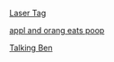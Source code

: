 [Laser Tag](https://sussygamedeveloper.github.io/Scratch-Pr0jects/Griffpatch's%203D%20Laser%20Tag%20v0.html)



[appl and orang eats poop](https://sussygamedeveloper.github.io/Scratch-Pr0jects/appl%20and%20orang%20eats%20poop.html)



[Talking Ben](https://sussygamedeveloper.github.io/Scratch-Pr0jects/Talking%20Ben.html)
